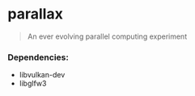 # parallax
> An ever evolving parallel computing experiment

### Dependencies:

- libvulkan-dev
- libglfw3
